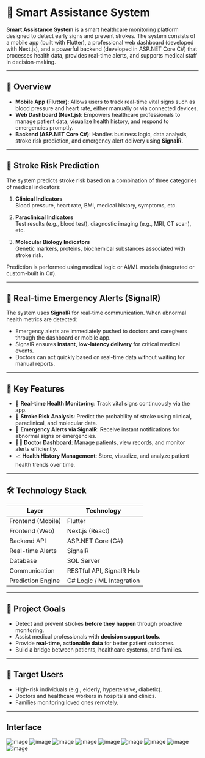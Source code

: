 # 🧠 Smart Assistance System

**Smart Assistance System** is a smart healthcare monitoring platform designed to detect early signs and prevent strokes. The system consists of a mobile app (built with Flutter), a professional web dashboard (developed with Next.js), and a powerful backend (developed in ASP.NET Core C#) that processes health data, provides real-time alerts, and supports medical staff in decision-making.

---

## 🔎 Overview

- **Mobile App (Flutter)**: Allows users to track real-time vital signs such as blood pressure and heart rate, either manually or via connected devices.
- **Web Dashboard (Next.js)**: Empowers healthcare professionals to manage patient data, visualize health history, and respond to emergencies promptly.
- **Backend (ASP.NET Core C#)**: Handles business logic, data analysis, stroke risk prediction, and emergency alert delivery using **SignalR**.

---

## 🧠 Stroke Risk Prediction

The system predicts stroke risk based on a combination of three categories of medical indicators:

1. **Clinical Indicators**  
   Blood pressure, heart rate, BMI, medical history, symptoms, etc.

2. **Paraclinical Indicators**  
   Test results (e.g., blood test), diagnostic imaging (e.g., MRI, CT scan), etc.

3. **Molecular Biology Indicators**  
   Genetic markers, proteins, biochemical substances associated with stroke risk.

Prediction is performed using medical logic or AI/ML models (integrated or custom-built in C#).

---

## 🚨 Real-time Emergency Alerts (SignalR)

The system uses **SignalR** for real-time communication. When abnormal health metrics are detected:

- Emergency alerts are immediately pushed to doctors and caregivers through the dashboard or mobile app.
- SignalR ensures **instant, low-latency delivery** for critical medical events.
- Doctors can act quickly based on real-time data without waiting for manual reports.

---

## 🔧 Key Features

- 📲 **Real-time Health Monitoring**: Track vital signs continuously via the app.
- 🧠 **Stroke Risk Analysis**: Predict the probability of stroke using clinical, paraclinical, and molecular data.
- 🚨 **Emergency Alerts via SignalR**: Receive instant notifications for abnormal signs or emergencies.
- 👨‍⚕️ **Doctor Dashboard**: Manage patients, view records, and monitor alerts efficiently.
- 📈 **Health History Management**: Store, visualize, and analyze patient health trends over time.

---

## 🛠️ Technology Stack

| Layer             | Technology                |
|------------------|---------------------------|
| Frontend (Mobile) | Flutter                   |
| Frontend (Web)    | Next.js (React)           |
| Backend API       | ASP.NET Core (C#)         |
| Real-time Alerts  | SignalR                   |
| Database          | SQL Server                |
| Communication     | RESTful API, SignalR Hub  |
| Prediction Engine | C# Logic / ML Integration |

---

## 🎯 Project Goals

- Detect and prevent strokes **before they happen** through proactive monitoring.
- Assist medical professionals with **decision support tools**.
- Provide **real-time, actionable data** for better patient outcomes.
- Build a bridge between patients, healthcare systems, and families.

---

## 👥 Target Users

- High-risk individuals (e.g., elderly, hypertensive, diabetic).
- Doctors and healthcare workers in hospitals and clinics.
- Families monitoring loved ones remotely.

---
## Interface
![image](https://github.com/user-attachments/assets/50b046cc-0bd6-4948-820d-c1e2a71e676b)
![image](https://github.com/user-attachments/assets/ebd7191e-8d2c-4b09-92d1-4d139af432e2)
![image](https://github.com/user-attachments/assets/a533425d-3a11-4525-8847-521530de0c20)
![image](https://github.com/user-attachments/assets/db0163b7-479d-40ea-b32a-d08b5206ffc2)
![image](https://github.com/user-attachments/assets/53730cba-fba4-492c-9ac7-92464b113104)
![image](https://github.com/user-attachments/assets/fd710915-7194-4c2c-a060-e319b08b0856)
![image](https://github.com/user-attachments/assets/6552054a-2e2e-42c8-9ba1-111ad7fa77f0)
![image](https://github.com/user-attachments/assets/1ccb53e8-1fe4-4c10-a5ff-0c97984cc99b)
![image](https://github.com/user-attachments/assets/cf31cdea-16e6-433f-baa4-0595ad182d2a)







